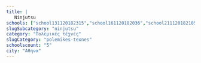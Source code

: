 ```yaml
---
title: |
   Ninjutsu
schools: ["school131120182315","school161120182036","school211120182105","",""]
slugSubcategory: "ninjutsu"
category: "Πολεμικές τέχνες"
slugCategory: "polemikes-texnes"
schoolscount: "5"
city: "Αθήνα"
---
```


